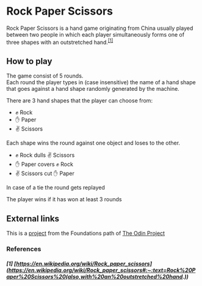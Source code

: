 # Rock Paper Scissors
Rock Paper Scissors is a hand game originating from China usually played between two people in which each player simultaneously forms one of three shapes with an outstretched hand.<sup>[[1]](https://github.com/Candu709/rock-paper-scissor/edit/main/README.md#1-httpsenwikipediaorgwikirock_paper_scissors)</sup>

## How to play
The game consist of 5 rounds.  
Each round the player types in (case insensitive) the name of a hand shape that goes against a hand shape randomly generated by the machine.

There are 3 hand shapes that the player can choose from:
* ✊ Rock
* ✋ Paper
* ✌ Scissors

Each shape wins the round against one object and loses to the other.
* ✊ Rock dulls ✌ Scissors
* ✋ Paper covers ✊ Rock
* ✌ Scissors cut ✋ Paper

In case of a tie the round gets replayed

The player wins if it has won at least 3 rounds

## External links
This is a [project](https://www.theodinproject.com/lessons/foundations-rock-paper-scissors) from the Foundations path of [The Odin Project](https://www.theodinproject.com/)

### References
##### [1] [https://en.wikipedia.org/wiki/Rock_paper_scissors](https://en.wikipedia.org/wiki/Rock_paper_scissors#:~:text=Rock%20Paper%20Scissors%20(also,with%20an%20outstretched%20hand.))
